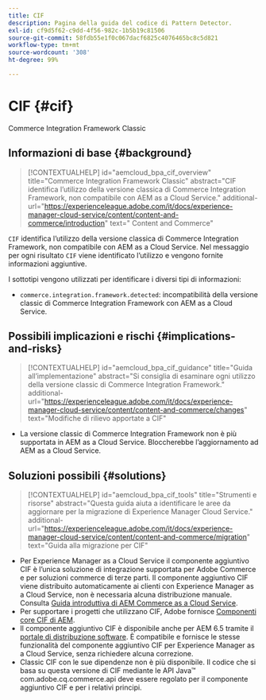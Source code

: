 ```yaml
---
title: CIF
description: Pagina della guida del codice di Pattern Detector.
exl-id: cf9d5f62-c9dd-4f56-982c-1b5b19c81506
source-git-commit: 58fdb55e1f0c067dacf6825c4076465bc8c5d821
workflow-type: tm+mt
source-wordcount: '308'
ht-degree: 99%

---
```


# CIF {#cif}

Commerce Integration Framework Classic

## Informazioni di base {#background}

>[!CONTEXTUALHELP]
>id="aemcloud_bpa_cif_overview"
>title="Commerce Integration Framework Classic"
>abstract="CIF identifica l’utilizzo della versione classica di Commerce Integration Framework, non compatibile con AEM as a Cloud Service."
>additional-url="https://experienceleague.adobe.com/it/docs/experience-manager-cloud-service/content/content-and-commerce/introduction" text=" Content and Commerce"

`CIF` identifica l’utilizzo della versione classica di Commerce Integration Framework, non compatibile con AEM as a Cloud Service. Nel messaggio per ogni risultato `CIF` viene identificato l’utilizzo e vengono fornite informazioni aggiuntive.

I sottotipi vengono utilizzati per identificare i diversi tipi di informazioni:

* `commerce.integration.framework.detected`: incompatibilità della versione classic di Commerce Integration Framework con AEM as a Cloud Service.


## Possibili implicazioni e rischi {#implications-and-risks}

>[!CONTEXTUALHELP]
>id="aemcloud_bpa_cif_guidance"
>title="Guida all’implementazione"
>abstract="Si consiglia di esaminare ogni utilizzo della versione classic di Commerce Integration Framework."
>additional-url="https://experienceleague.adobe.com/it/docs/experience-manager-cloud-service/content/content-and-commerce/changes" text="Modifiche di rilievo apportate a CIF"

* La versione classic di Commerce Integration Framework non è più supportata in AEM as a Cloud Service. Bloccherebbe l’aggiornamento ad AEM as a Cloud Service.

## Soluzioni possibili {#solutions}

>[!CONTEXTUALHELP]
>id="aemcloud_bpa_cif_tools"
>title="Strumenti e risorse"
>abstract="Questa guida aiuta a identificare le aree da aggiornare per la migrazione di Experience Manager Cloud Service."
>additional-url="https://experienceleague.adobe.com/it/docs/experience-manager-cloud-service/content/content-and-commerce/migration" text="Guida alla migrazione per CIF"

* Per Experience Manager as a Cloud Service il componente aggiuntivo CIF è l’unica soluzione di integrazione supportata per Adobe Commerce e per soluzioni commerce di terze parti. Il componente aggiuntivo CIF viene distribuito automaticamente ai clienti con Experience Manager as a Cloud Service, non è necessaria alcuna distribuzione manuale. Consulta [Guida introduttiva di AEM Commerce as a Cloud Service](https://experienceleague.adobe.com/it/docs/experience-manager-cloud-service/content/content-and-commerce/storefront/getting-started).
* Per supportare i progetti che utilizzano CIF, Adobe fornisce [Componenti core CIF di AEM](https://github.com/adobe/aem-core-cif-components).
* Il componente aggiuntivo CIF è disponibile anche per AEM 6.5 tramite il [portale di distribuzione software](https://experience.adobe.com/#/downloads/content/software-distribution/it/aem.html). È compatibile e fornisce le stesse funzionalità del componente aggiuntivo CIF per Experience Manager as a Cloud Service, senza richiedere alcuna correzione.
* Classic CIF con le sue dipendenze non è più disponibile. Il codice che si basa su questa versione di CIF mediante le API Java™ com.adobe.cq.commerce.api deve essere regolato per il componente aggiuntivo CIF e per i relativi principi.
